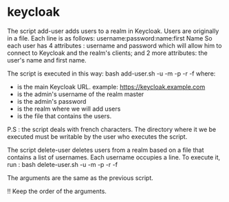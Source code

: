 # keycloak

The script add-user adds users to a realm in Keycloak. Users are originally in a file. Each line is as follows:
username:password:name:first Name
So each user has 4 attributes : username and password which will allow him to connect to Keycloak and the realm's clients; and 2 more 
attributes: the user's name and first name.

The script is executed in this way: 
  bash add-user.sh -u <Keycloak URL> -m <admin username> -p <admin password> -r <realm> -f <filename>
  where: 
  * <Keycloak URL> is the main Keycloak URL. example: https://keycloak.example.com
  * <admin username> is the admin's username of the realm master
  * <admin password> is the admin's password
  * <realm> is the realm where we will add users
  * <filename> is the file that contains the users.
  
 P.S : the script deals with french characters. The directory where it we be executed must be writable by the user who executes the script.
 
 The script delete-user deletes users from a realm based on a file that contains a list of usernames. Each username occupies a line.
 To execute it, run : bash delete-user.sh -u <Keycloak URL> -m <admin username> -p <admin password> -r <realm> -f <filename>
 
 The arguments are the same as the previous script. 
 
 !! Keep the order of the arguments.
